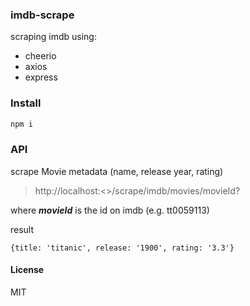 ### imdb-scrape
scraping imdb using:
 - cheerio
 - axios
 - express
 
### Install
```sh
npm i
```
### API
scrape Movie metadata (name, release year, rating) 
> http://localhost:<<port>>/scrape/imdb/movies/movieId?

where ***movieId*** is the id on imdb (e.g. tt0059113)

result
``` 
{title: 'titanic', release: '1900', rating: '3.3'} 
```
#### License
MIT
